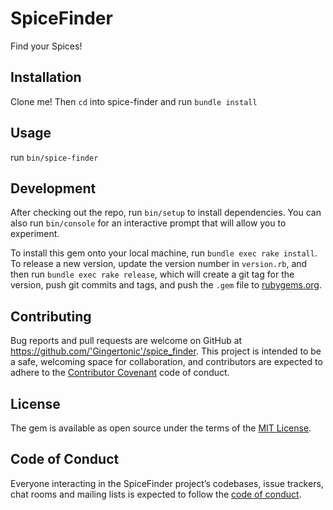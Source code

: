 # SpiceFinder

Find your Spices!

## Installation

Clone me! Then `cd` into spice-finder and run `bundle install`

## Usage

run `bin/spice-finder`

## Development

After checking out the repo, run `bin/setup` to install dependencies. You can also run `bin/console` for an interactive prompt that will allow you to experiment.

To install this gem onto your local machine, run `bundle exec rake install`. To release a new version, update the version number in `version.rb`, and then run `bundle exec rake release`, which will create a git tag for the version, push git commits and tags, and push the `.gem` file to [rubygems.org](https://rubygems.org).

## Contributing

Bug reports and pull requests are welcome on GitHub at https://github.com/'Gingertonic'/spice_finder. This project is intended to be a safe, welcoming space for collaboration, and contributors are expected to adhere to the [Contributor Covenant](http://contributor-covenant.org) code of conduct.

## License

The gem is available as open source under the terms of the [MIT License](https://opensource.org/licenses/MIT).

## Code of Conduct

Everyone interacting in the SpiceFinder project’s codebases, issue trackers, chat rooms and mailing lists is expected to follow the [code of conduct](https://github.com/'Gingertonic'/spice_finder/blob/master/CODE_OF_CONDUCT.md).
